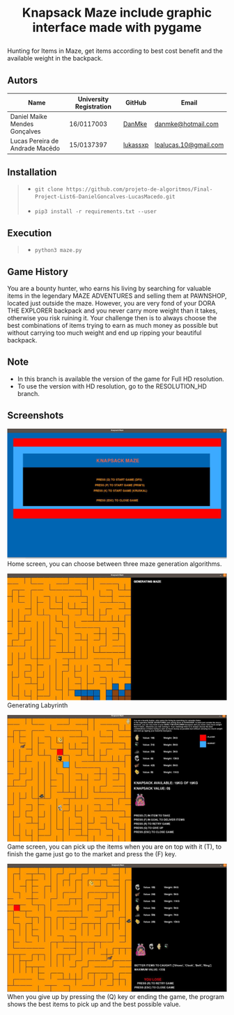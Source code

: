 # <p align="center"> Knapsack Maze include graphic interface made with pygame </p>

Hunting for Items in Maze, get items according to best cost benefit and the available weight in the backpack.

## Autors

| Name  | University Registration  | GitHub | Email |
|---|---|---|---|
| Daniel Maike Mendes Gonçalves  | 16/0117003  | [DanMke](https://github.com/DanMke) | danmke@hotmail.com |
| Lucas Pereira de Andrade Macêdo  | 15/0137397  | [lukassxp](https://github.com/lukassxp) | lpalucas.10@gmail.com |

## Installation

> * ``` git clone https://github.com/projeto-de-algoritmos/Final-Project-List6-DanielGoncalves-LucasMacedo.git ``` <br> <br>
> * ``` pip3 install -r requirements.txt --user ```

## Execution

> * ```python3 maze.py```

## Game History

You are a bounty hunter, who earns his living by searching for valuable items in the legendary MAZE ADVENTURES and selling them at PAWNSHOP, located just outside the maze. However, you are very fond of your DORA THE EXPLORER backpack and you never carry more weight than it takes, otherwise you risk ruining it.
Your challenge then is to always choose the best combinations of items trying to earn as much money as possible but without carrying too much weight and end up ripping your beautiful backpack.

## Note

* In this branch is available the version of the game for Full HD resolution.
* To use the version with HD resolution, go to the RESOLUTION_HD branch.

## Screenshots

![tela_inicial](images/tela_inicial.jpg)
Home screen, you can choose between three maze generation algorithms.

![gerando_labirinto](images/criando_maze.jpg)
Generating Labyrinth

![tela_do_jogo](images/jogo.jpg)
Game screen, you can pick up the items when you are on top with it (T), to finish the game just go to the market and press the (F) key.

![tela_final](images/final.jpg)
When you give up by pressing the (Q) key or ending the game, the program shows the best items to pick up and the best possible value.